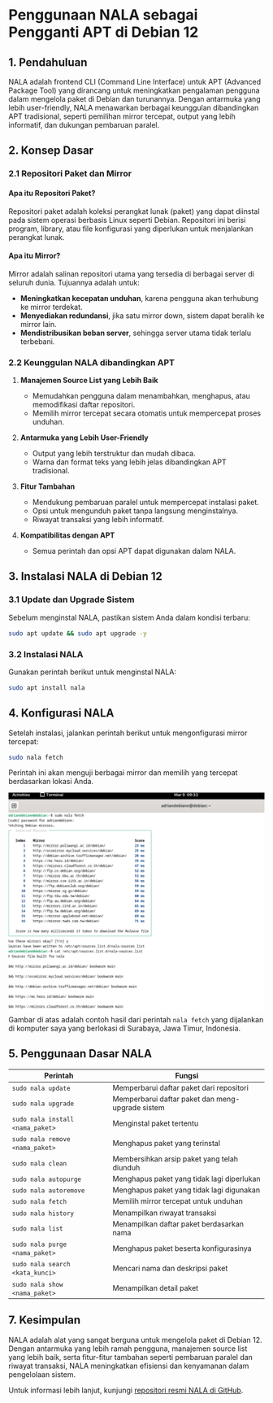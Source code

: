 # Penggunaan NALA sebagai Pengganti APT di Debian 12

## 1. Pendahuluan

NALA adalah frontend CLI (Command Line Interface) untuk APT (Advanced Package Tool) yang dirancang untuk meningkatkan pengalaman pengguna dalam mengelola paket di Debian dan turunannya. Dengan antarmuka yang lebih user-friendly, NALA menawarkan berbagai keunggulan dibandingkan APT tradisional, seperti pemilihan mirror tercepat, output yang lebih informatif, dan dukungan pembaruan paralel.

## 2. Konsep Dasar

### 2.1 Repositori Paket dan Mirror

#### Apa itu Repositori Paket?
Repositori paket adalah koleksi perangkat lunak (paket) yang dapat diinstal pada sistem operasi berbasis Linux seperti Debian. Repositori ini berisi program, library, atau file konfigurasi yang diperlukan untuk menjalankan perangkat lunak.

#### Apa itu Mirror?
Mirror adalah salinan repositori utama yang tersedia di berbagai server di seluruh dunia. Tujuannya adalah untuk:
- **Meningkatkan kecepatan unduhan**, karena pengguna akan terhubung ke mirror terdekat.
- **Menyediakan redundansi**, jika satu mirror down, sistem dapat beralih ke mirror lain.
- **Mendistribusikan beban server**, sehingga server utama tidak terlalu terbebani.

### 2.2 Keunggulan NALA dibandingkan APT

1. **Manajemen Source List yang Lebih Baik**
   - Memudahkan pengguna dalam menambahkan, menghapus, atau memodifikasi daftar repositori.
   - Memilih mirror tercepat secara otomatis untuk mempercepat proses unduhan.

2. **Antarmuka yang Lebih User-Friendly**
   - Output yang lebih terstruktur dan mudah dibaca.
   - Warna dan format teks yang lebih jelas dibandingkan APT tradisional.

3. **Fitur Tambahan**
   - Mendukung pembaruan paralel untuk mempercepat instalasi paket.
   - Opsi untuk mengunduh paket tanpa langsung menginstalnya.
   - Riwayat transaksi yang lebih informatif.

4. **Kompatibilitas dengan APT**
   - Semua perintah dan opsi APT dapat digunakan dalam NALA.

## 3. Instalasi NALA di Debian 12

### 3.1 Update dan Upgrade Sistem
Sebelum menginstal NALA, pastikan sistem Anda dalam kondisi terbaru:
```bash
sudo apt update && sudo apt upgrade -y
```

### 3.2 Instalasi NALA
Gunakan perintah berikut untuk menginstal NALA:
```bash
sudo apt install nala
```

## 4. Konfigurasi NALA

Setelah instalasi, jalankan perintah berikut untuk mengonfigurasi mirror tercepat:
```bash
sudo nala fetch
```
Perintah ini akan menguji berbagai mirror dan memilih yang tercepat berdasarkan lokasi Anda.

![alt text](image.png)
Gambar di atas adalah contoh hasil dari perintah `nala fetch` yang dijalankan di komputer saya yang berlokasi di Surabaya, Jawa Timur, Indonesia.


## 5. Penggunaan Dasar NALA

| Perintah | Fungsi |
|----------|--------|
| `sudo nala update` | Memperbarui daftar paket dari repositori |
| `sudo nala upgrade` | Memperbarui daftar paket dan meng-upgrade sistem |
| `sudo nala install <nama_paket>` | Menginstal paket tertentu |
| `sudo nala remove <nama_paket>` | Menghapus paket yang terinstal |
| `sudo nala clean` | Membersihkan arsip paket yang telah diunduh |
| `sudo nala autopurge` | Menghapus paket yang tidak lagi diperlukan |
| `sudo nala autoremove` | Menghapus paket yang tidak lagi digunakan |
| `sudo nala fetch` | Memilih mirror tercepat untuk unduhan |
| `sudo nala history` | Menampilkan riwayat transaksi |
| `sudo nala list` | Menampilkan daftar paket berdasarkan nama |
| `sudo nala purge <nama_paket>` | Menghapus paket beserta konfigurasinya |
| `sudo nala search <kata_kunci>` | Mencari nama dan deskripsi paket |
| `sudo nala show <nama_paket>` | Menampilkan detail paket |


## 7. Kesimpulan

NALA adalah alat yang sangat berguna untuk mengelola paket di Debian 12. Dengan antarmuka yang lebih ramah pengguna, manajemen source list yang lebih baik, serta fitur-fitur tambahan seperti pembaruan paralel dan riwayat transaksi, NALA meningkatkan efisiensi dan kenyamanan dalam pengelolaan sistem.

Untuk informasi lebih lanjut, kunjungi [repositori resmi NALA di GitHub](https://gitlab.com/volian/nala).

